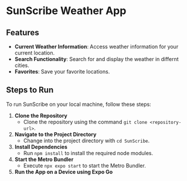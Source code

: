 # SunScribe Weather App
## Features

- **Current Weather Information**: Access weather information for your current location.
- **Search Functionality**: Search for and display the weather in differnt cities.
- **Favorites**: Save your favorite locations.

## Steps to Run

To run SunScribe on your local machine, follow these steps:

1. **Clone the Repository**
   - Clone the repository using the command `git clone <repository-url>`.
2. **Navigate to the Project Directory**
   - Change into the project directory with `cd SunScribe`.
3. **Install Dependencies**
   - Run `npm install` to install the required node modules.
4. **Start the Metro Bundler**
   - Execute `npx expo start` to start the Metro Bundler.
5. **Run the App on a Device using Expo Go**
   
